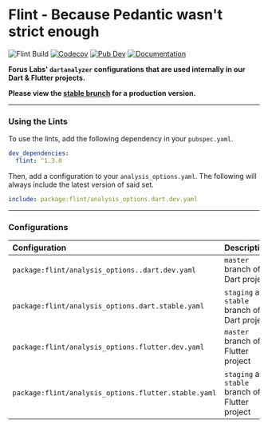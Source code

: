 # Flint - Because Pedantic wasn't strict enough

![Flint Build](https://github.com/forus-labs/cauldron/workflows/Flint%20Build/badge.svg)
[![Codecov](https://codecov.io/gh/forus-labs/cauldron/branch/master/graph/badge.svg)](https://codecov.io/gh/forus-labs/cauldron)
[![Pub Dev](https://img.shields.io/pub/v/flint)](https://pub.dev/packages/flint)
[![Documentation](https://img.shields.io/badge/documentation-1.3.0-brightgreen.svg)](https://pub.dev/documentation/flint/latest/)

**Forus Labs' `dartanalyzer` configurations that are used internally in our Dart & Flutter projects.**

**Please view the [stable brunch](https://github.com/forus-labs/cauldron/tree/stable/flint/) for a production version.**

***
### Using the Lints

To use the lints, add the following dependency in your `pubspec.yaml`.

```yaml
dev_dependencies:
  flint: ^1.3.0
```

Then, add a configuration to your `analysis_options.yaml`. The following will always include the latest version of said set.

```yaml
include: package:flint/analysis_options.dart.dev.yaml
```

***
### Configurations

| Configuration                                                 | Description                                        |
| :--------------------------------------------------- | :------------------------------------------------- |
| `package:flint/analysis_options..dart.dev.yaml`       | `master` branch of a Dart project                  |
| `package:flint/analysis_options.dart.stable.yaml`    | `staging` and `stable` branch of a Dart project    |
| `package:flint/analysis_options.flutter.dev.yaml`    | `master` branch of a Flutter project               |
| `package:flint/analysis_options.flutter.stable.yaml` | `staging` and `stable` branch of a Flutter project |


